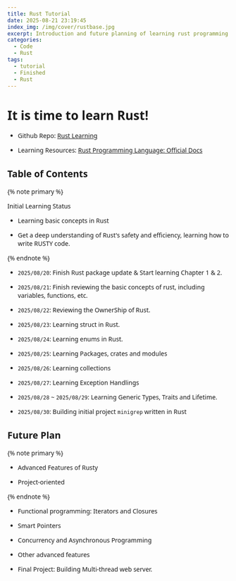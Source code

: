 ```yaml
---
title: Rust Tutorial
date: 2025-08-21 23:19:45
index_img: /img/cover/rustbase.jpg
excerpt: Introduction and future planning of learning rust programming language for the enhancement.
categories:
  - Code
  - Rust
tags:
  - tutorial
  - Finished
  - Rust
---
```


<style>
  html, body, .markdown-body {
    font-family: Georgia, sans, serif;
  }
</style>

# It is time to learn Rust!

- Github Repo: [Rust Learning](https://github.com/xiyuanyang-code/Rust-Learning)

- Learning Resources: [Rust Programming Language: Official Docs](https://doc.rust-lang.org/book/)

## Table of Contents

{% note primary %}

Initial Learning Status

- Learning basic concepts in Rust

- Get a deep understanding of Rust's safety and efficiency, learning how to write RUSTY code.

{% endnote %}

- `2025/08/20`: Finish Rust package update & Start learning Chapter 1 & 2.

- `2025/08/21`: Finish reviewing the basic concepts of rust, including variables, functions, etc.

- `2025/08/22`: Reviewing the OwnerShip of Rust.

- `2025/08/23`: Learning struct in Rust.

- `2025/08/24`: Learning enums in Rust.

- `2025/08/25`: Learning Packages, crates and modules

- `2025/08/26`: Learning collections

- `2025/08/27`: Learning Exception Handlings

- `2025/08/28` ~ `2025/08/29`: Learning Generic Types, Traits and Lifetime.

- `2025/08/30`: Building initial project `minigrep` written in Rust

## Future Plan

{% note primary %}

- Advanced Features of Rusty

- Project-oriented

{% endnote %}

- Functional programming: Iterators and Closures

- Smart Pointers

- Concurrency and Asynchronous Programming

- Other advanced features

- Final Project: Building Multi-thread web server.